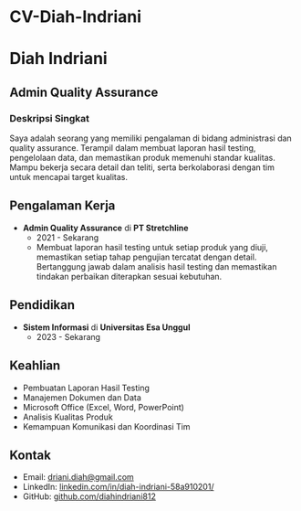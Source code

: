# CV-Diah-Indriani
# Diah Indriani
## Admin Quality Assurance

### Deskripsi Singkat
Saya adalah seorang yang memiliki pengalaman di bidang administrasi dan quality assurance. Terampil dalam membuat laporan hasil testing, pengelolaan data, dan memastikan produk memenuhi standar kualitas. Mampu bekerja secara detail dan teliti, serta berkolaborasi dengan tim untuk mencapai target kualitas.

## Pengalaman Kerja
- **Admin Quality Assurance** di **PT Stretchline**
  - 2021 - Sekarang
  - Membuat laporan hasil testing untuk setiap produk yang diuji, memastikan setiap tahap pengujian tercatat dengan detail. Bertanggung jawab dalam analisis hasil testing dan memastikan tindakan perbaikan diterapkan sesuai kebutuhan.

## Pendidikan
- **Sistem Informasi** di **Universitas Esa Unggul**
  - 2023 - Sekarang

## Keahlian
- Pembuatan Laporan Hasil Testing
- Manajemen Dokumen dan Data
- Microsoft Office (Excel, Word, PowerPoint)
- Analisis Kualitas Produk
- Kemampuan Komunikasi dan Koordinasi Tim

## Kontak
- Email: [driani.diah@gmail.com](mailto:driani.diah@gmail.com)
- LinkedIn: [linkedin.com/in/diah-indriani-58a910201/](https://www.linkedin.com/in/diah-indriani-58a910201/)
- GitHub: [github.com/diahindriani812](https://github.com/diahindriani812)
